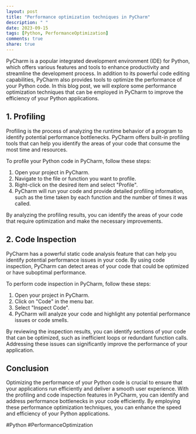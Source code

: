 ```yaml
---
layout: post
title: "Performance optimization techniques in PyCharm"
description: " "
date: 2023-09-15
tags: [Python, PerformanceOptimization]
comments: true
share: true
---
```


PyCharm is a popular integrated development environment (IDE) for Python, which offers various features and tools to enhance productivity and streamline the development process. In addition to its powerful code editing capabilities, PyCharm also provides tools to optimize the performance of your Python code. In this blog post, we will explore some performance optimization techniques that can be employed in PyCharm to improve the efficiency of your Python applications.

## 1. Profiling

Profiling is the process of analyzing the runtime behavior of a program to identify potential performance bottlenecks. PyCharm offers built-in profiling tools that can help you identify the areas of your code that consume the most time and resources.

To profile your Python code in PyCharm, follow these steps:

1. Open your project in PyCharm.
2. Navigate to the file or function you want to profile.
3. Right-click on the desired item and select "Profile".
4. PyCharm will run your code and provide detailed profiling information, such as the time taken by each function and the number of times it was called.

By analyzing the profiling results, you can identify the areas of your code that require optimization and make the necessary improvements.

## 2. Code Inspection

PyCharm has a powerful static code analysis feature that can help you identify potential performance issues in your code. By using code inspection, PyCharm can detect areas of your code that could be optimized or have suboptimal performance.

To perform code inspection in PyCharm, follow these steps:

1. Open your project in PyCharm.
2. Click on "Code" in the menu bar.
3. Select "Inspect Code".
4. PyCharm will analyze your code and highlight any potential performance issues or code smells.

By reviewing the inspection results, you can identify sections of your code that can be optimized, such as inefficient loops or redundant function calls. Addressing these issues can significantly improve the performance of your application.

## Conclusion

Optimizing the performance of your Python code is crucial to ensure that your applications run efficiently and deliver a smooth user experience. With the profiling and code inspection features in PyCharm, you can identify and address performance bottlenecks in your code efficiently. By employing these performance optimization techniques, you can enhance the speed and efficiency of your Python applications.

#Python #PerformanceOptimization